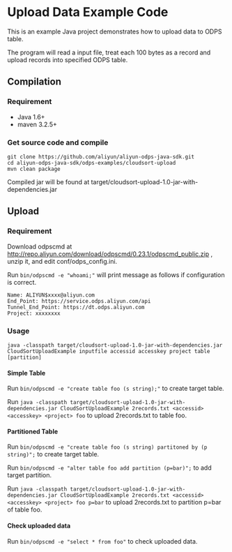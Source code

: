 # Upload Data Example Code

This is an example Java project demonstrates how to upload data to ODPS table.

The program will read a input file, treat each 100 bytes as a record and upload records into specified ODPS table.

## Compilation

### Requirement

- Java 1.6+
- maven 3.2.5+

### Get source code and compile

```
git clone https://github.com/aliyun/aliyun-odps-java-sdk.git
cd aliyun-odps-java-sdk/odps-examples/cloudsort-upload
mvn clean package
```

Compiled jar will be found at target/cloudsort-upload-1.0-jar-with-dependencies.jar

## Upload

### Requirement

Download odpscmd at http://repo.aliyun.com/download/odpscmd/0.23.1/odpscmd_public.zip , unzip it,
and edit conf/odps_config.ini.

Run `bin/odpscmd -e "whoami;"` will print message as follows if configuration is correct.

```
Name: ALIYUN$xxxx@aliyun.com
End_Point: https://service.odps.aliyun.com/api
Tunnel_End_Point: https://dt.odps.aliyun.com
Project: xxxxxxxx
```

### Usage

`java -classpath target/cloudsort-upload-1.0-jar-with-dependencies.jar CloudSortUploadExample inputfile accessid accesskey project table [partition]`

#### Simple Table

Run `bin/odpscmd -e "create table foo (s string);"` to create target table.

Run `java -classpath target/cloudsort-upload-1.0-jar-with-dependencies.jar CloudSortUploadExample 2records.txt <accessid> <accesskey> <project> foo` to upload 2records.txt to table foo.

#### Partitioned Table

Run `bin/odpscmd -e "create table foo (s string) partitoned by (p string)";` to create target table.

Run `bin/odpscmd -e "alter table foo add partition (p=bar)";` to add target partition.

Run `java -classpath target/cloudsort-upload-1.0-jar-with-dependencies.jar CloudSortUploadExample 2records.txt <accessid> <accesskey> <project> foo p=bar` to upload 2records.txt to partition p=bar of table foo.

#### Check uploaded data

Run `bin/odpscmd -e "select * from foo"` to check uploaded data.
